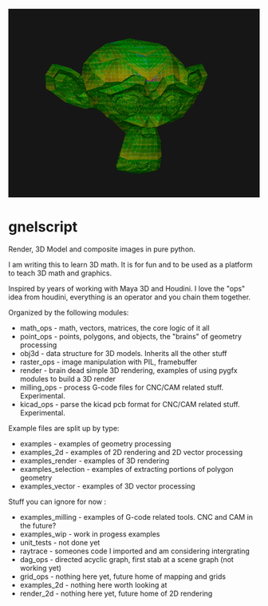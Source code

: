 
![alt text](https://github.com/keithlegg/gnelscript/blob/master/images/example/monkey_tex.png) 

# gnelscript


Render, 3D Model and composite images in pure python. 


I am writing this to learn 3D math. It is for fun and to be used
as a platform to teach 3D math and graphics. 

Inspired by years of working with Maya 3D and Houdini. 
I love the "ops" idea from houdini, everything is an operator and
you chain them together.



   Organized by the following modules:
   -  math_ops    - math, vectors, matrices, the core logic of it all  
   -  point_ops   - points, polygons, and objects, the "brains" of geometry processing
   -  obj3d       - data structure for 3D models. Inherits all the other stuff  
   -  raster_ops  - image manipulation with PIL, framebuffer  
   -  render      - brain dead simple 3D rendering, examples of using pygfx modules to build a 3D render  
   -  milling_ops - process G-code files for CNC/CAM related stuff. Experimental. 
   -  kicad_ops   - parse the kicad pcb format for CNC/CAM related stuff. Experimental.

   Example files are split up by type:
   -  examples            - examples of geometry processing
   -  examples_2d         - examples of 2D rendering and 2D vector processing 
   -  examples_render     - examples of 3D rendering 
   -  examples_selection  - examples of extracting portions of polygon geometry  
   -  examples_vector     - examples of 3D vector processing


   Stuff you can ignore for now :
   -  examples_milling  - examples of G-code related tools. CNC and CAM in the future?
   -  examples_wip      - work in progess examples 
   -  unit_tests        - not done yet 
   -  raytrace          - someones code I imported and am considering intergrating 
   -  dag_ops           - directed acyclic graph, first stab at a scene graph (not working yet)
   -  grid_ops          - nothing here yet, future home of mapping and grids 
   -  examples_2d       - nothing here worth looking at  
   -  render_2d         - nothing here yet, future home of 2D rendering 











